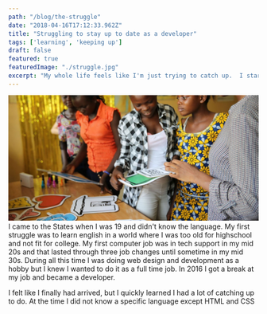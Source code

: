 ```yaml
---
path: "/blog/the-struggle"
date: "2018-04-16T17:12:33.962Z"
title: "Struggling to stay up to date as a developer"
tags: ['learning', 'keeping up']
draft: false
featured: true
featuredImage: "./struggle.jpg"
excerpt: "My whole life feels like I'm just trying to catch up.  I started working on computers pretty late in my life and didn't start as a developer until my 30s.  Keeping up is becoming harder and harder."
---
```


![Hiking image](./struggle.jpg)
I came to the States when I was 19 and didn't know the language. My first struggle was to learn english in a world where I was too old for highschool and not fit for college. My first computer job was in tech support in my mid 20s and that lasted through three job changes until sometime in my mid 30s. During all this time I was doing web design and development as a hobby but I knew I wanted to do it as a full time job. In 2016 I got a break at my job and became a developer.

I felt like I finally had arrived, but I quickly learned I had a lot of catching up to do. At the time I did not know a specific language except HTML and CSS
